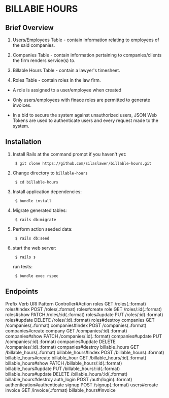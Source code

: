 # BILLABlE HOURS

## Brief Overview
        
1. Users/Employees Table - contain information relating to employees of the said companies.

2. Companies Table - contain information pertaining to companies/clients the firm renders service(s) to.

3. Billable Hours Table - contain a lawyer's timesheet.

4. Roles Table - contain roles in the law firm.

- A role is assigned to a user/employee when created

- Only users/employees with finace roles are permitted to generate invoices.

- In a bid to secure the system against unauthorized users, JSON Web Tokens are used to authenticate users and every request made to the system.

## Installation

1. Install Rails at the command prompt if you haven't yet:

        $ git clone https://github.com/silaslawer/billable-hours.git

2. Change directory to `billable-hours` 

        $ cd billable-hours


3. Install application dependencies:

        $ bundle install

4. Migrate generated tables:

        $ rails db:migrate

5. Perform action seeded data:

        $ rails db:seed

6. start the web server:

        $ rails s

    run tests:

        $ bundle exec rspec

## Endpoints

Prefix Verb   URI Pattern                                                                              Controller#Action
                                roles GET    /roles(.:format)                                                                         roles#index
                                      POST   /roles(.:format)                                                                         roles#create
                                 role GET    /roles/:id(.:format)                                                                     roles#show
                                      PATCH  /roles/:id(.:format)                                                                     roles#update
                                      PUT    /roles/:id(.:format)                                                                     roles#update
                                      DELETE /roles/:id(.:format)                                                                     roles#destroy
                            companies GET    /companies(.:format)                                                                     companies#index
                                      POST   /companies(.:format)                                                                     companies#create
                              company GET    /companies/:id(.:format)                                                                 companies#show
                                      PATCH  /companies/:id(.:format)                                                                 companies#update
                                      PUT    /companies/:id(.:format)                                                                 companies#update
                                      DELETE /companies/:id(.:format)                                                                 companies#destroy
                       billable_hours GET    /billable_hours(.:format)                                                                billable_hours#index
                                      POST   /billable_hours(.:format)                                                                billable_hours#create
                        billable_hour GET    /billable_hours/:id(.:format)                                                            billable_hours#show
                                      PATCH  /billable_hours/:id(.:format)                                                            billable_hours#update
                                      PUT    /billable_hours/:id(.:format)                                                            billable_hours#update
                                      DELETE /billable_hours/:id(.:format)                                                            billable_hours#destroy
                           auth_login POST   /auth/login(.:format)                                                                    authentication#authenticate
                               signup POST   /signup(.:format)                                                                        users#create
                              invoice GET    /invoice(.:format)                                                                       billable_hours#invoice